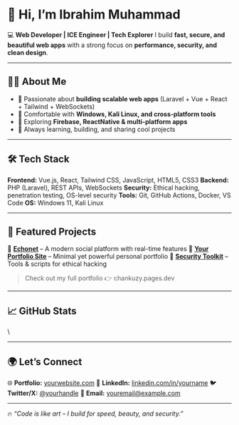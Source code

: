 # 🚀 Hi, I’m Ibrahim Muhammad

💻 **Web Developer |  ICE Engineer | Tech Explorer**
I build **fast, secure, and beautiful web apps** with a strong focus on **performance, security, and clean design**.

---

## 🧑‍💻 About Me

* 🔹 Passionate about **building scalable web apps** (Laravel + Vue + React + Tailwind + WebSockets)
* 🔹 Comfortable with **Windows, Kali Linux, and cross-platform tools**
* 🔹 Exploring **Firebase, ReactNative & multi-platform apps**
* 🔹 Always learning, building, and sharing cool projects

---

## 🛠️ Tech Stack

**Frontend:** Vue.js, React, Tailwind CSS, JavaScript, HTML5, CSS3
**Backend:** PHP (Laravel), REST APIs, WebSockets
**Security:** Ethical hacking, penetration testing, OS-level security
**Tools:** Git, GitHub Actions, Docker, VS Code
**OS:** Windows 11, Kali Linux

---

## 🌟 Featured Projects

🔹 **[Echonet](#)** – A modern social platform with real-time features
🔹 **[Your Portfolio Site](#)** – Minimal yet powerful personal portfolio
🔹 **[Security Toolkit](#)** – Tools & scripts for ethical hacking

> Check out my full portfolio 👉 chankuzy.pages.dev

---

## 📈 GitHub Stats

\\

---

## 🌍 Let’s Connect

🌐 **Portfolio:** [yourwebsite.com](#)
💼 **LinkedIn:** [linkedin.com/in/yourname](#)
🐦 **Twitter/X:** [@yourhandle](#)
📧 **Email:** [youremail@example.com](mailto:youremail@example.com)

---

🔥 *“Code is like art – I build for speed, beauty, and security.”*

